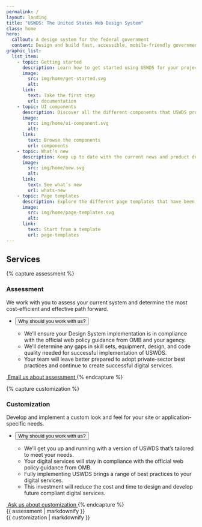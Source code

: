 ```yaml
---
permalink: /
layout: landing
title: "USWDS: The United States Web Design System"
class: home
hero:
  callout: A design system for the federal government
  content: Design and build fast, accessible, mobile-friendly government websites backed by user research.
graphic_list:
  list_item:
    - topic: Getting started
      description: Learn how to get started using USWDS for your project, regardless of your technical stack.
      image:
        src: img/home/get-started.svg
        alt:
      link:
        text: Take the first step
        url: documentation
    - topic: UI components
      description: Discover all the different components that USWDS provides as both design and development assets.
      image:
        src: img/home/ui-component.svg
        alt:
      link:
        text: Browse the components
        url: components
    - topic: What’s new
      description: Keep up to date with the current news and product development updates for USWDS.
      image:
        src: img/home/new.svg
        alt:
      link:
        text: See what’s new
        url: whats-new
    - topic: Page templates
      description: Explore the different page templates that have been created to jump start your product development.
      image:
        src: img/home/page-templates.svg
        alt:
      link:
        text: Start from a template
        url: page-templates
---
```


## Services

{% capture assessment %}
### Assessment

We work with you to assess your current system and determine the most cost-efficient and effective path forward.

<ul class="usa-accordion site-accordion">
  <li>
    <button class="usa-accordion__button"
      aria-expanded="false"
      aria-controls="assessment-content">
      Why should you work with us?
    </button>
    <div id="assessment-content" class="usa-accordion__content">
      <ul class="usa-content-list">
        <li>We’ll ensure your Design System implementation is in compliance with the official web policy guidance from OMB and your agency.</li>
        <li>We’ll determine any gaps in skill sets, equipment, design, and code quality needed for successful implementation of USWDS.</li>
        <li>Your team will leave better prepared to adopt private-sector best practices and continue to create successful digital services.</li>
      </ul>
    </div>
  </li>
</ul>

<a href="mailto:uswebdesignstandards+assessment@gsa.gov?cc=inquiries18F@gsa.gov" class="usa-button site-button cta" onclick="ga('send', 'event', 'Clicked Assessment CTA', 'Clicked assessment call to action');">
  <img src="{{ site.baseurl }}/img/logo-email.png" alt="">
  Email us about assessment
</a>
{% endcapture %}

{% capture customization %}
### Customization

Develop and implement a custom look and feel for your site or application-specific needs.

<ul class="usa-accordion site-accordion">
  <li>
    <button class="usa-accordion__button"
      aria-expanded="false"
      aria-controls="customization-content">
      Why should you work with us?
    </button>
    <div id="customization-content" class="usa-accordion__content">
      <ul class="usa-content-list">
        <li>We’ll get you up and running with a version of USWDS that’s tailored to meet your needs.</li>
        <li>Your digital services will stay in compliance with the official web policy guidance from OMB.</li>
        <li>Fully implementing USWDS brings a range of best practices to your digital services.</li>
        <li>This investment will reduce the cost and time to design and develop future compliant digital services.</li>
      </ul>
    </div>
  </li>
</ul>

<a href="mailto:uswebdesignstandards+customization@gsa.gov?cc=inquiries18F@gsa.gov" class="usa-button site-button cta" onclick="ga('send', 'event', 'Clicked Customization CTA', 'Clicked customization call to action');">
  <img src="{{ site.baseurl }}/img/logo-email.png" alt="">
  Ask us about customization
</a>
{% endcapture %}

<div class="grid-row grid-gap">
  <div class="tablet:grid-col">
    {{ assessment | markdownify }}
  </div>
  <div class="tablet:grid-col">
    {{ customization | markdownify }}
  </div>
</div>
